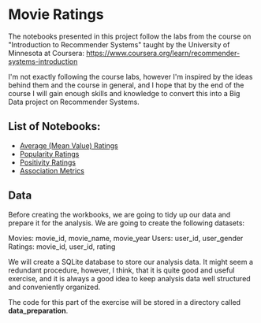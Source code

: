 # Movie Ratings

The notebooks presented in this project follow the labs from the course on
"Introduction to Recommender Systems" taught by the University of Minnesota at Coursera:
https://www.coursera.org/learn/recommender-systems-introduction

I'm not exactly following the course labs, however I'm inspired by the ideas behind them and the course
in general, and I hope that by the end of the course
I will gain enough skills and knowledge to convert this into a Big Data project on Recommender Systems.

## List of Notebooks:

- [Average (Mean Value) Ratings](https://github.com/alv2017/DataAnalysis---MovieRatings/blob/master/notebooks/MovieRatings_MeanRating.ipynb)
- [Popularity Ratings](https://github.com/alv2017/DataAnalysis---MovieRatings/blob/master/notebooks/MovieRatings_PopularityRating.ipynb)
- [Positivity Ratings](https://github.com/alv2017/DataAnalysis---MovieRatings/blob/master/notebooks/MovieRatings_PositivityRating.ipynb)
- [Association Metrics](https://github.com/alv2017/DataAnalysis---MovieRatings/blob/master/notebooks/MovieRatings_AssociationMetrics.ipynb)


## Data

Before creating the workbooks, we are going to tidy up our data and prepare it for the 
analysis. We are going to create the following datasets:

Movies: movie_id, movie_name, movie_year
Users: user_id, user_gender
Ratings: movie_id, user_id, rating

We will create a SQLite database to store our analysis data. It might seem a redundant
procedure, however, I think, that it is quite good and useful exercise, and it is always a good idea 
to keep analysis data well structured and conveniently organized.

The code for this part of the exercise will be stored in a directory called
**data_preparation**.

	
	